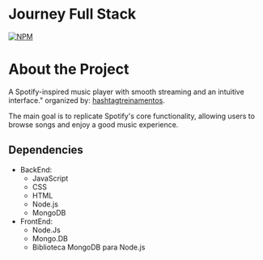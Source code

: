 # Journey Full Stack
[![NPM](https://img.shields.io/npm/l/react)](https://github.com/MrZeroUp/CloneSpotify/blob/main/licence) 

# About the Project

A Spotify-inspired music player with smooth streaming and an intuitive interface."
organized by: [hashtagtreinamentos](https://dlp.hashtagtreinamentos.com/full-stack/jornada/blog?aula=1&tr=b).

The main goal is to replicate Spotify's core functionality, allowing users to browse songs and enjoy a good music experience.


## Dependencies

<ul>
  <li>
        BackEnd:
          <ul>
            <li> JavaScript </li>
            <li> CSS </li>
            <li> HTML </li>
            <li> Node.js </li>
            <li> MongoDB </li>
          </ul>
  </li>
  <li>
        FrontEnd:
          <ul>
            <li> Node.Js </li>
            <li> Mongo.DB </li>
            <li> Biblioteca MongoDB para Node.js </li>
          </ul>
  </li>
</ul>
